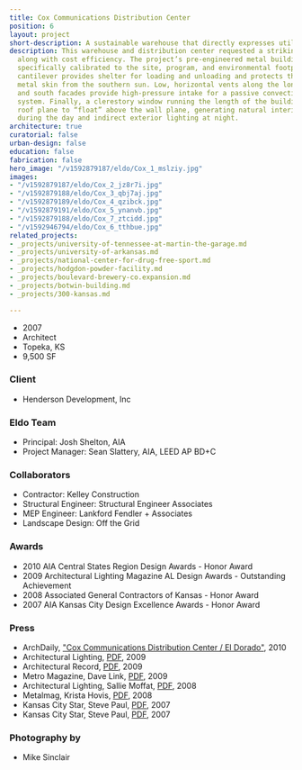 ```yaml
---
title: Cox Communications Distribution Center
position: 6
layout: project
short-description: A sustainable warehouse that directly expresses utility.
description: This warehouse and distribution center requested a striking visual presence
  along with cost efficiency. The project’s pre-engineered metal building system is
  specifically calibrated to the site, program, and environmental footprint. A soaring
  cantilever provides shelter for loading and unloading and protects the building’s
  metal skin from the southern sun. Low, horizontal vents along the longitudinal north
  and south facades provide high-pressure intake for a passive convective cooling
  system. Finally, a clerestory window running the length of the building allows the
  roof plane to “float” above the wall plane, generating natural interior lighting
  during the day and indirect exterior lighting at night.
architecture: true
curatorial: false
urban-design: false
education: false
fabrication: false
hero_image: "/v1592879187/eldo/Cox_1_mslziy.jpg"
images:
- "/v1592879187/eldo/Cox_2_jz8r7i.jpg"
- "/v1592879188/eldo/Cox_3_qbj7aj.jpg"
- "/v1592879189/eldo/Cox_4_qzibck.jpg"
- "/v1592879191/eldo/Cox_5_ynanvb.jpg"
- "/v1592879188/eldo/Cox_7_ztcidd.jpg"
- "/v1592946794/eldo/Cox_6_tthbue.jpg"
related_projects:
- _projects/university-of-tennessee-at-martin-the-garage.md
- _projects/university-of-arkansas.md
- _projects/national-center-for-drug-free-sport.md
- _projects/hodgdon-powder-facility.md
- _projects/boulevard-brewery-co.expansion.md
- _projects/botwin-building.md
- _projects/300-kansas.md

---
```

- 2007
- Architect
- Topeka, KS
- 9,500 SF

### Client
- Henderson Development, Inc

### Eldo Team
- Principal: Josh Shelton, AIA
- Project Manager: Sean Slattery, AIA, LEED AP BD+C

### Collaborators
- Contractor: Kelley Construction
- Structural Engineer: Structural Engineer Associates
- MEP Engineer: Lankford Fendler + Associates
- Landscape Design: Off the Grid

### Awards
- 2010 AIA Central States Region Design Awards - Honor Award
- 2009 Architectural Lighting Magazine AL Design Awards - Outstanding Achievement
- 2008 Associated General Contractors of Kansas - Honor Award
- 2007 AIA Kansas City Design Excellence Awards - Honor Award

### Press
- ArchDaily, ["Cox Communications Distribution Center / El Dorado"](https://www.archdaily.com/100334/cox-communications-distribution-center-el-dorado "Cox Communications Distribution Center / El Dorado"), 2010
- Architectural Lighting, [PDF](//assets.ctfassets.net/7ceafwpo4r5g/3MV2aTQqK2tPjBaTSuWYaO/985120f656c0f05ce092830115605861/2009-Cox_Hogdon_Unitarian-Architectural_Lighting.pdf "Download PDF: Design Awards - Outstanding Achievement Exterior Lighting"), 2009
- Architectural Record, [PDF](//assets.ctfassets.net/7ceafwpo4r5g/cgmJMrvvXByaA4isltic9/52680282cec9e0d02f799138da56e780/2009-Cox_Communications-Architectural_Record_Online.pdf "Download PDF: Cox Communications Distribution Center"), 2009
- Metro Magazine, Dave Link, [PDF](//assets.ctfassets.net/7ceafwpo4r5g/1vePtM5314vHpRvLbpzJeB/142e5e6b65dbf716e0597685533d9dca/2009-Cox_Communications-Metro_Magazine.pdf "Download PDF: Design for the Future"), 2009
- Architectural Lighting, Sallie Moffat, [PDF](//downloads.ctfassets.net/7ceafwpo4r5g/5kjVGY0EJPS1j3R77Do2sE/a4ca3c3db7620fd6a697be466522c033/2008-Cox_Communications-Architectural_Lighting.pdf "Download PDF: Precious Metal"), 2008
- Metalmag, Krista Hovis, [PDF](//assets.ctfassets.net/7ceafwpo4r5g/4ALZVUEusU6xsyjeZnSnHs/a145a486557b01426d2539d4092cad6d/2008-Cox_Communications-metalmag.pdf "Download PDF: Tastefully Simple"), 2008
- Kansas City Star, Steve Paul, [PDF](//assets.ctfassets.net/7ceafwpo4r5g/3UmWXRKCfe98obCIY0eq0v/896f424fd582fb4c20c3e0193a83856a/2007-AIA_Design_Awards-KC_Star.pdf "Download PDF: Simple Sexy Structures"), 2007
- Kansas City Star, Steve Paul, [PDF](//assets.ctfassets.net/7ceafwpo4r5g/4FPU7ONCyBentaABNb6Zbl/15a971dd8d58dc8d1ce9096c3fdb9622/National_experts_find_the_passion_in_work_by_local_architects_KC_Star_111207.pdf "Download PDF: National Experts Find the Passion in Work by Local Architects"), 2007

### Photography by
- Mike Sinclair